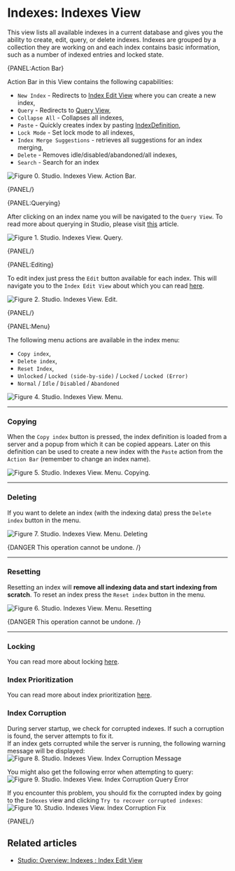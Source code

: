# Indexes: Indexes View

This view lists all available indexes in a current database and gives you the ability to create, edit, query, or delete indexes. Indexes are grouped by a collection they are working on and each index contains basic information, such as a number of indexed entries and locked state.

{PANEL:Action Bar}

Action Bar in this View contains the following capabilities:

- `New Index` - Redirects to [Index Edit View](../../../studio/overview/indexes/index-edit-view) where you can create a new index,
- `Query` - Redirects to [Query View](../../../studio/overview/query/query-view),
- `Collapse All` - Collapses all indexes,
- `Paste` - Quickly creates index by pasting [IndexDefinition](../../../glossary/index-definition),
- `Lock Mode` - Set lock mode to all indexes,
- `Index Merge Suggestions` - retrieves all suggestions for an index merging,
- `Delete` - Removes idle/disabled/abandoned/all indexes,
- `Search` - Search for an index

![Figure 0. Studio. Indexes View. Action Bar.](images/indexes-view-action-bar.png)  

{PANEL/}

{PANEL:Querying}

After clicking on an index name you will be navigated to the `Query View`. To read more about querying in Studio, please visit [this](../../../studio/overview/query/query-view) article.

![Figure 1. Studio. Indexes View. Query.](images/indexes-view-query.png)  

{PANEL/}

{PANEL:Editing}

To edit index just press the `Edit` button available for each index. This will navigate you to the `Index Edit View` about which you can read [here](../../../studio/overview/indexes/index-edit-view).

![Figure 2. Studio. Indexes View. Edit.](images/indexes-view-edit.png)  

{PANEL/}

{PANEL:Menu}


The following menu actions are available in the index menu:


- `Copy index`,
- `Delete index`,
- `Reset Index`,
- `Unlocked` / `Locked (side-by-side)` / `Locked` / `Locked (Error)`
- `Normal` / `Idle` / `Disabled` / `Abandoned`

![Figure 4. Studio. Indexes View. Menu.](images/indexes-view-menu-2.png)    

<hr />

### Copying

When the `Copy index` button is pressed, the index definition is loaded from a server and a popup from which it can be copied appears. Later on this definition can be used to create a new index with the `Paste` action from  the `Action Bar` (remember to change an index name).

![Figure 5. Studio. Indexes View. Menu. Copying.](images/indexes-view-menu-copy.png)  

<hr />

### Deleting

If you want to delete an index (with the indexing data) press the `Delete index` button in the menu.

![Figure 7. Studio. Indexes View. Menu. Deleting](images/indexes-view-menu-delete.png)  

{DANGER This operation cannot be undone. /}

<hr />

### Resetting

Resetting an index will **remove all indexing data and start indexing from scratch**. To reset an index press the `Reset index` button in the menu.

![Figure 6. Studio. Indexes View. Menu. Resetting](images/indexes-view-menu-reset.png)  

{DANGER This operation cannot be undone. /}

<hr />

### Locking

You can read more about locking [here](../../../server/administration/index-administration#index-locking).

### Index Prioritization

You can read more about index prioritization [here](../../../server/administration/index-administration#index-prioritization).

### Index Corruption

During server startup, we check for corrupted indexes. If such a corruption is found, the server attempts to fix it.   
If an index gets corrupted while the server is running, the following warning message will be displayed:
![Figure 8. Studio. Indexes View. Index Corruption Message](images/indexes-view-corruption-1.png)

You might also get the following error when attempting to query:   
![Figure 9. Studio. Indexes View. Index Corruption Query Error](images/indexes-view-corruption-2.png)

If you encounter this problem, you should fix the corrupted index by going to the `Indexes` view and 
clicking `Try to recover corrupted indexes`:   
![Figure 10. Studio. Indexes View. Index Corruption Fix](images/indexes-view-corruption-3.png)

{PANEL/}

## Related articles

- [Studio: Overview: Indexes : Index Edit View](./index-edit-view)
